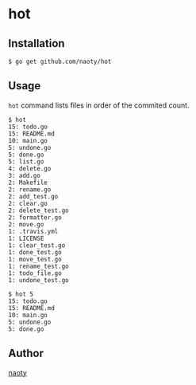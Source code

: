 # hot

## Installation

```
$ go get github.com/naoty/hot
```

## Usage

`hot` command lists files in order of the commited count.

```
$ hot
15: todo.go
15: README.md
10: main.go
5: undone.go
5: done.go
5: list.go
4: delete.go
3: add.go
2: Makefile
2: rename.go
2: add_test.go
2: clear.go
2: delete_test.go
2: formatter.go
2: move.go
1: .travis.yml
1: LICENSE
1: clear_test.go
1: done_test.go
1: move_test.go
1: rename_test.go
1: todo_file.go
1: undone_test.go
```

```
$ hot 5
15: todo.go
15: README.md
10: main.go
5: undone.go
5: done.go
```

## Author

[naoty](https://github.com/naoty)

